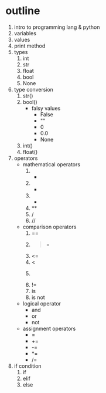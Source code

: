 # outline 
1. intro to programming lang & python
2. variables 
3. values 
4. print method
5. types 
   1. int
   2. str
   3. float
   4. bool
   5. None
6. type conversion 
   1. str()
   2. bool()
      - falsy values 
        - False
        - ""
        - 0
        - 0.0
        - None 
   3. int()
   4. float()
7. operators 
   - mathematical operators 
      1. +
      2. -
      3. *
      4. **
      5. /
      6. //
    - comparison operators
      1. ==
      2. >= 
      3. <=
      4. <
      5. >
      6. !=
      7. is
      8. is not
    - logical operator
       - and
       - or
       - not
     - assignment operators 
       - =
       - +=
       - -=
       - *= 
       - /=
8.  if condition
    1.  if
    2.  elif
    3.  else